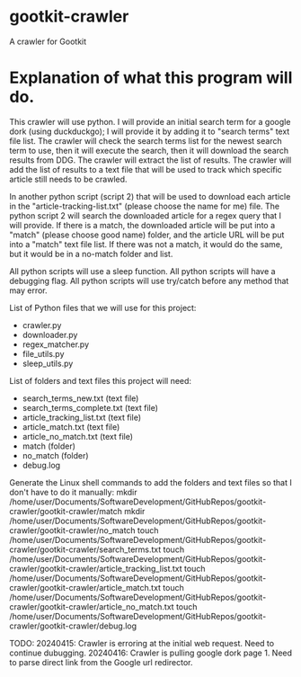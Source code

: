 # gootkit-crawler
A crawler for Gootkit

# Explanation of what this program will do.
This crawler will use python. 
I will provide an initial search term for a google dork (using duckduckgo); I will provide it by adding it to "search terms" text file list.
The crawler will check the search terms list for the newest search term to use, then it will execute the search, then it will download the search results from DDG.
The crawler will extract the list of results.
The crawler will add the list of results to a text file that will be used to track which specific article still needs to be crawled.

In another python script (script 2) that will be used to download each article in the "article-tracking-list.txt" (please choose the name for me) file.
The python script 2 will search the downloaded article for a regex query that I will provide.
If there is a match, the downloaded article will be put into a "match" (please choose good name) folder, and the article URL will be put into a "match" text file list.
If there was not a match, it would do the same, but it would be in a no-match folder and list.

All python scripts will use a sleep function.
All python scripts will have a debugging flag.
All python scripts will use try/catch before any method that may error.

List of Python files that we will use for this project:
- crawler.py
- downloader.py
- regex_matcher.py
- file_utils.py
- sleep_utils.py

List of folders and text files this project will need:
- search_terms_new.txt (text file)
- search_terms_complete.txt (text file)
- article_tracking_list.txt (text file)
- article_match.txt (text file)
- article_no_match.txt (text file)
- match (folder)
- no_match (folder)
- debug.log

Generate the Linux shell commands to add the folders and text files so that I don't have to do it manually:
mkdir /home/user/Documents/SoftwareDevelopment/GitHubRepos/gootkit-crawler/gootkit-crawler/match
mkdir /home/user/Documents/SoftwareDevelopment/GitHubRepos/gootkit-crawler/gootkit-crawler/no_match
touch /home/user/Documents/SoftwareDevelopment/GitHubRepos/gootkit-crawler/gootkit-crawler/search_terms.txt
touch /home/user/Documents/SoftwareDevelopment/GitHubRepos/gootkit-crawler/gootkit-crawler/article_tracking_list.txt
touch /home/user/Documents/SoftwareDevelopment/GitHubRepos/gootkit-crawler/gootkit-crawler/article_match.txt
touch /home/user/Documents/SoftwareDevelopment/GitHubRepos/gootkit-crawler/gootkit-crawler/article_no_match.txt
touch /home/user/Documents/SoftwareDevelopment/GitHubRepos/gootkit-crawler/gootkit-crawler/debug.log

TODO:
20240415: Crawler is erroring at the initial web request. Need to continue dubugging.
20240416: Crawler is pulling google dork page 1. Need to parse direct link from the Google url redirector.
